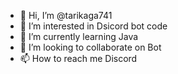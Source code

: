 - 👋 Hi, I’m @tarikaga741
- 👀 I’m interested in Dsicord bot code
- 🌱 I’m currently learning Java
- 💞️ I’m looking to collaborate on Bot
- 📫 How to reach me Discord 

<!---
tarikaga741/tarikaga741 is a ✨ special ✨ repository because its `README.md` (this file) appears on your GitHub profile.
You can click the Preview link to take a look at your changes.
--->
